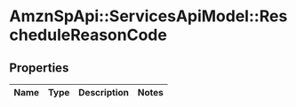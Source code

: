 # AmznSpApi::ServicesApiModel::RescheduleReasonCode

## Properties
Name | Type | Description | Notes
------------ | ------------- | ------------- | -------------

